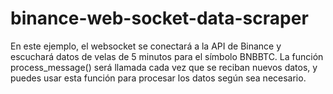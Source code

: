 # binance-web-socket-data-scraper
En este ejemplo, el websocket se conectará a la API de Binance y escuchará datos de velas de 5 minutos para el símbolo BNBBTC. La función process_message() será llamada cada vez que se reciban nuevos datos, y puedes usar esta función para procesar los datos según sea necesario.
